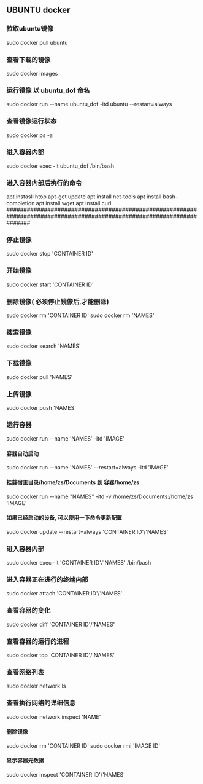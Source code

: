 ## UBUNTU docker ######################################################################################################

### 拉取ubuntu镜像
sudo docker pull ubuntu

### 查看下载的镜像
sudo docker images 

### 运行镜像 以 ubuntu_dof 命名
sudo docker run --name ubuntu_dof  -itd ubuntu --restart=always

### 查看镜像运行状态
sudo docker ps -a

### 进入容器内部
sudo docker exec -it ubuntu_dof /bin/bash

### 进入容器内部后执行的命令
apt instasll htop
apt-get update 
apt install net-tools
apt install bash-completion
apt install wget
apt install curl
#######################################################################################################################







### 停止镜像
sudo docker stop  'CONTAINER ID'

### 开始镜像
sudo docker start  'CONTAINER ID'

### 删除镜像( 必须停止镜像后,才能删除)
sudo docker rm  'CONTAINER ID'
sudo docker rm  'NAMES'

### 搜索镜像
sudo docker search 'NAMES'

### 下载镜像
sudo docker pull 'NAMES'

### 上传镜像
sudo docker push 'NAMES'

### 运行容器
sudo docker run --name 'NAMES'  -itd  'IMAGE'

#### 容器自动启动
sudo docker run --name 'NAMES' --restart=always -itd  'IMAGE' 

#### 挂载宿主目录/home/zs/Documents   到   容器/home/zs
sudo docker run --name "NAMES" -itd -v /home/zs/Documents:/home/zs  'IMAGE'

#### 如果已经启动的设备, 可以使用一下命令更新配置
sudo docker update --restart=always 'CONTAINER ID'/'NAMES'

### 进入容器内部
sudo docker exec -it 'CONTAINER ID'/'NAMES' /bin/bash

### 进入容器正在进行的终端内部
sudo docker attach  'CONTAINER ID'/'NAMES'

### 查看容器的变化
sudo docker diff 'CONTAINER ID'/'NAMES'

### 查看容器的运行的进程
sudo docker top 'CONTAINER ID'/'NAMES'

### 查看网络列表
sudo docker network ls

### 查看执行网络的详细信息
sudo docker network inspect 'NAME'

#### 删除镜像
sudo docker rm 'CONTAINER ID'
sudo docker rmi 'IMAGE ID'

#### 显示容器元数据
sudo docker inspect  'CONTAINER ID'/'NAMES'


